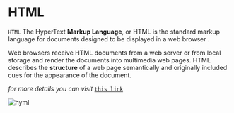 # HTML 
`HTML` The HyperText **Markup Language**, or HTML is the standard markup language for documents designed to be displayed in a web browser .

Web browsers receive HTML documents from a web server or from local storage and render the documents into multimedia web pages. HTML describes the **structure** of a web page semantically and originally included cues for the appearance of the document. 

*for more details you can visit* [`this link`](https://developer.mozilla.org/en-US/docs/Learn/Getting_started_with_the_web/HTML_basics)

![hyml](https://i.ytimg.com/vi/cqMfPS8jPys/maxresdefault.jpg)
